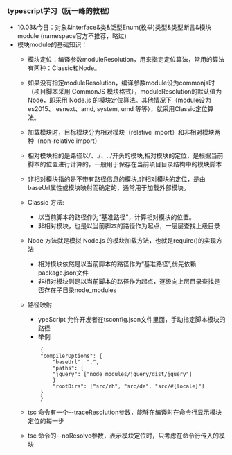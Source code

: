 ### typescript学习（阮一峰的教程）
* 10.03&今日：对象&interface&类&泛型Enum(枚举)类型&类型断言&模块module (namespace官方不推荐，略过)
* 模块module的基础知识：
  * 模块定位：编译参数moduleResolution，用来指定定位算法，常用的算法有两种：Classic和Node。
  * 如果没有指定moduleResolution，编译参数module设为commonjs时（项目脚本采用 CommonJS 模块格式），moduleResolution的默认值为Node，即采用 Node.js 的模块定位算法。其他情况下（module设为 es2015、 esnext、amd, system, umd 等等），就采用Classic定位算法。
  * 加载模块时，目标模块分为相对模块（relative import）和非相对模块两种（non-relative import）
  * 相对模块指的是路径以/、./、../开头的模块,相对模块的定位，是根据当前脚本的位置进行计算的，一般用于保存在当前项目目录结构中的模块脚本
  * 非相对模块指的是不带有路径信息的模块,非相对模块的定位，是由baseUrl属性或模块映射而确定的，通常用于加载外部模块。
  * Classic 方法:
    * 以当前脚本的路径作为“基准路径”，计算相对模块的位置。
    * 非相对模块，也是以当前脚本的路径作为起点，一层层查找上级目录

  * Node 方法就是模拟 Node.js 的模块加载方法，也就是require()的实现方法
    * 相对模块依然是以当前脚本的路径作为“基准路径”,优先依赖package.json文件
    * 非相对模块则是以当前脚本的路径作为起点，逐级向上层目录查找是否存在子目录node_modules

  * 路径映射
    * ypeScript 允许开发者在tsconfig.json文件里面，手动指定脚本模块的路径
    * 举例
    ```
        {
        "compilerOptions": {
            "baseUrl": ".",
            "paths": {
            "jquery": ["node_modules/jquery/dist/jquery"]
            }
            "rootDirs": ["src/zh", "src/de", "src/#{locale}"]
        }
        }
    ```
  * tsc 命令有一个--traceResolution参数，能够在编译时在命令行显示模块定位的每一步
  * tsc 命令的--noResolve参数，表示模块定位时，只考虑在命令行传入的模块